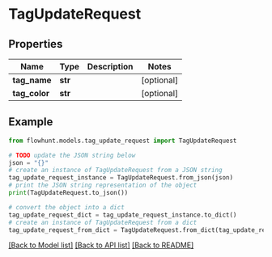 # TagUpdateRequest


## Properties

Name | Type | Description | Notes
------------ | ------------- | ------------- | -------------
**tag_name** | **str** |  | [optional] 
**tag_color** | **str** |  | [optional] 

## Example

```python
from flowhunt.models.tag_update_request import TagUpdateRequest

# TODO update the JSON string below
json = "{}"
# create an instance of TagUpdateRequest from a JSON string
tag_update_request_instance = TagUpdateRequest.from_json(json)
# print the JSON string representation of the object
print(TagUpdateRequest.to_json())

# convert the object into a dict
tag_update_request_dict = tag_update_request_instance.to_dict()
# create an instance of TagUpdateRequest from a dict
tag_update_request_from_dict = TagUpdateRequest.from_dict(tag_update_request_dict)
```
[[Back to Model list]](../README.md#documentation-for-models) [[Back to API list]](../README.md#documentation-for-api-endpoints) [[Back to README]](../README.md)



